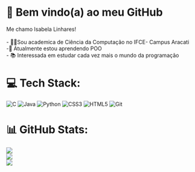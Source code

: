 # 💫 Bem vindo(a) ao meu GitHub 
Me chamo Isabela Linhares!<br>
<br>- 👩‍💻Sou academica de Ciência da Computação no IFCE- Campus Aracati<br>
-🌱 Atualmente estou aprendendo POO<br>- 📚 Interessada em estudar cada vez mais o mundo da programação


# 💻 Tech Stack:
![C](https://img.shields.io/badge/c-%2300599C.svg?style=for-the-badge&logo=c&logoColor=white) ![Java](https://img.shields.io/badge/java-%23ED8B00.svg?style=for-the-badge&logo=openjdk&logoColor=white) ![Python](https://img.shields.io/badge/python-3670A0?style=for-the-badge&logo=python&logoColor=ffdd54) ![CSS3](https://img.shields.io/badge/css3-%231572B6.svg?style=for-the-badge&logo=css3&logoColor=white) ![HTML5](https://img.shields.io/badge/html5-%23E34F26.svg?style=for-the-badge&logo=html5&logoColor=white) ![Git](https://img.shields.io/badge/git-%23F05033.svg?style=for-the-badge&logo=git&logoColor=white)
# 📊 GitHub Stats:
![](https://github-readme-stats.vercel.app/api?username=Isabela-Linhares-Silva&theme=synthwave&hide_border=false&include_all_commits=false&count_private=false)<br/>
![](https://nirzak-streak-stats.vercel.app/?user=Isabela-Linhares-Silva&theme=synthwave&hide_border=false)<br/>
![](https://github-readme-stats.vercel.app/api/top-langs/?username=Isabela-Linhares-Silva&theme=synthwave&hide_border=false&include_all_commits=false&count_private=false&layout=compact)

<!-- Proudly created with GPRM ( https://gprm.itsvg.in ) -->
